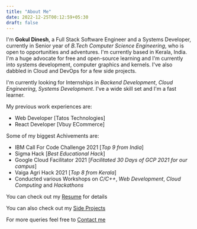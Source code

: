 ```yaml
---
title: "About Me"
date: 2022-12-25T00:12:59+05:30
draft: false
---
```


I'm **Gokul Dinesh**, a Full Stack Software Engineer and a Systems Developer, currently in Senior year of *B.Tech Computer Science Engineering*, who is open to opportunities and adventures. I'm currently based in Kerala, India. I'm a huge advocate for free and open-source learning and I'm currently into systems development, computer graphics and kernels. I've also dabbled in Cloud and DevOps for a few side projects.

I'm currently looking for Internships in *Backend Development*, *Cloud Engineering*, *Systems Development*. I've a wide skill set and I'm a fast learner.

My previous work experiences are:

+ Web Developer [Tatos Technologies]
+ React Developer [Vbuy ECommerce]

Some of my biggest Achivements are:

+ IBM Call For Code Challenge 2021 [*Top 9 from India*]
+ Sigma Hack [*Best Educational Hack*]
+ Google Cloud Facilitator 2021 [*Facilitated 30 Days of GCP 2021 for our campus*]
+ Vaiga Agri Hack 2021 [*Top 8 from Kerala*]
+ Conducted various Workshops on *C/C++*, *Web Development*, *Cloud Computing* and *Hackathons*

You can check out my [Resume](https://drive.google.com/file/d/1vSJLFnPly99_WlZQ_znS6GG4WZSm1xn7/view?usp=sharing) for details

You can also check out my [Side Projects](/projects/)

For more queries feel free to [Contact me](/contact/)
